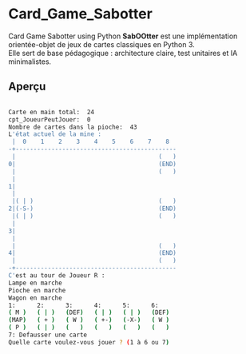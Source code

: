 # Card_Game_Sabotter
Card Game Sabotter using Python
**SabOOtter** est une implémentation orientée-objet de jeux de cartes classiques en Python 3.  
Elle sert de base pédagogique : architecture claire, test unitaires et IA minimalistes.

## Aperçu
```bash

Carte en main total:  24
cpt_JoueurPeutJouer:  0
Nombre de cartes dans la pioche:  43
L'état actuel de la mine :
 |  0    1    2    3    4    5    6    7    8
-+---------------------------------------------
 |                                        (   )
0|                                        (END)
 |                                        (   )
 |
1|
 |
 |( | )                                   (   )
2|(-S-)                                   (END)
 |( | )                                   (   )
 |
3|
 |
 |                                        (   )
4|                                        (END)
 |                                        (   )
-+---------------------------------------------
C'est au tour de Joueur R :
Lampe en marche
Pioche en marche
Wagon en marche
1:      2:      3:      4:      5:      6:
( M )   ( | )   (DEF)   ( | )   ( | )   (DEF)
(MAP)   ( + )   ( W )   ( +-)   (-X-)   ( W )
( P )   ( | )   (   )   (   )   (   )   (   )
7: Defausser une carte
Quelle carte voulez-vous jouer ? (1 à 6 ou 7)

